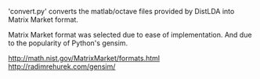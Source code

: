 'convert.py' converts the matlab/octave files
provided by DistLDA into Matrix Market format.

Matrix Market format was selected due to 
ease of implementation. And due to the
popularity of Python's gensim.

http://math.nist.gov/MatrixMarket/formats.html
http://radimrehurek.com/gensim/
